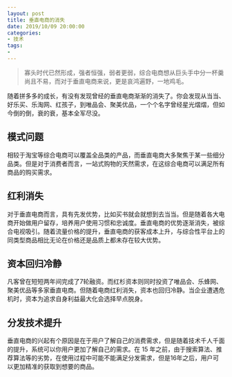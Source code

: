 ```yaml
---
layout: post
title: 垂直电商的消失
date: 2019/10/09 20:00:00
categories:
- 技术
tags:
-
---
```


> 寡头时代已然形成，强者恒强，弱者更弱，综合电商想从巨头手中分一杯羹尚且不易，而对于垂直电商来说，更是哀鸿遍野，一地鸡毛。

随着拼多多的成长，有没有发现曾经的垂直电商渐渐的消失了。你会发现从当当、好乐买、乐淘网、红孩子，到唯品会、聚美优品，一个个名字曾经星光熠熠，但如今倒的倒，衰的衰，基本全军尽没。

## 模式问题

相较于淘宝等综合电商可以覆盖全品类的产品，而垂直电商大多聚焦于某一些细分品类。但是对于消费者而言，一站式购物的天然需求，在这综合电商可以满足所有商品的购买需求。

## 红利消失

对于垂直电商而言，具有先发优势，比如买书就会就想到去当当。但是随着各大电商开始做用户留存，培养用户使用习惯和忠诚度。垂直电商的优势逐渐消失，被综合电视吸引。随着流量价格的提升，垂直电商的获客成本上升，与综合性平台上的同类型商品相比无论在价格还是品质上都未存在较大优势。

## 资本回归冷静

凡客曾在短短两年间完成了7轮融资。而红杉资本则同时投资了唯品会、乐蜂网、聚美优品等多家垂直电商。但随着电商红利消失，资本也回归冷静。当企业遭遇危机时，资本为追求自身利益最大化会选择早点脱身。

## 分发技术提升

垂直电商的兴起有个原因是在于用户了解自己的消费需求，但是随着技术千人千面的提升，系统可以你用户更加了解自己的需求。在 15 年之前，由于搜索算法、推荐算法等的劣势，在使用过程中可能不能满足分发需求，但是16年之后，用户可以更加精准的获取到想要的商品。